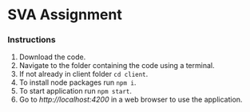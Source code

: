 # SVA Assignment

### Instructions

1. Download the code.
2. Navigate to the folder containing the code using a terminal.
3. If not already in client folder ```cd client```.
4. To install node packages run ```npm i```.
5. To start application run ```npm start```.
6. Go to *http://localhost:4200* in a web browser to use the application.
